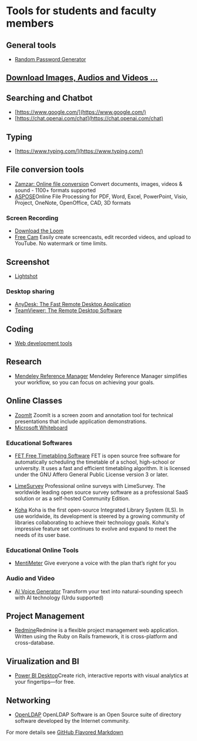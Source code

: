 # Tools for students and faculty members

## General tools

- [Random Password Generator](https://www.avast.com/random-password-generator)

## [Download Images, Audios and Videos ...](downloads.md)

## Searching and Chatbot

- [https://www.google.com/](https://www.google.com/)
- [https://chat.openai.com/chat](https://chat.openai.com/chat)

## Typing

- [https://www.typing.com/](https://www.typing.com/)

## File conversion tools

- [Zamzar: Online file conversion](https://www.zamzar.com/)
  Convert documents, images, videos & sound - 1100+ formats supported
- [ASPOSE](https://www.aspose.app/)Online File Processing for PDF, Word, Excel, PowerPoint, Visio, Project, OneNote, OpenOffice, CAD, 3D formats

### Screen Recording

- [Download the Loom](https://www.loom.com/download)
- [Free Cam](https://www.freescreenrecording.com/)
Easily create screencasts, edit recorded videos, and upload to YouTube. No watermark or time limits.

## Screenshot

- [Lightshot](https://app.prntscr.com/en/download.html)

### Desktop sharing

- [AnyDesk: The Fast Remote Desktop Application](https://anydesk.com/en)
- [TeamViewer: The Remote Desktop Software](https://www.teamviewer.com/en/)

## Coding

- [Web development tools](web-dev-tools.md)

## Research

- [Mendeley Reference Manager](https://www.mendeley.com/reference-management/reference-manager)
 Mendeley Reference Manager simplifies your workflow, so you can focus on achieving your goals.

## Online Classes

- [ZoomIt](https://docs.microsoft.com/en-us/sysinternals/downloads/zoomit)
  ZoomIt is a screen zoom and annotation tool for technical presentations that include application demonstrations.
- [Microsoft Whiteboard](https://www.microsoft.com/en-ww/microsoft-365/microsoft-whiteboard/digital-whiteboard-app)

### Educational Softwares

- [FET Free Timetabling Software](https://lalescu.ro/liviu/fet/)
FET is open source free software for automatically scheduling the timetable of a school, high-school or university. It uses a fast and efficient timetabling algorithm. It is licensed under the GNU Affero General Public License version 3 or later.

- [LimeSurvey](https://www.limesurvey.org/) Professional online surveys with LimeSurvey. The worldwide leading open source survey software as a professional SaaS solution or as a self-hosted Community Edition.

- [Koha](http://www.koha.org/) Koha is the first open-source Integrated Library System (ILS). In use worldwide, its development is steered by a growing community of libraries collaborating to achieve their technology goals. Koha's impressive feature set continues to evolve and expand to meet the needs of its user base.

### Educational Online Tools

- [MentiMeter](https://www.mentimeter.com/) Give everyone a voice with the plan that’s right for you

### Audio and Video

- [AI Voice Generator](https://lovevoice.ai/) Transform your text into natural-sounding speech with AI technology (Urdu supported)

## Project Management

- [Redmine](https://www.redmine.org/)Redmine is a flexible project management web application. Written using the Ruby on Rails framework, it is cross-platform and cross-database.

## Virualization and BI

- [Power BI Desktop](https://powerbi.microsoft.com/en-us/desktop/)Create rich, interactive reports with visual analytics at your fingertips—for free.

## Networking

- [OpenLDAP](https://www.openldap.org/) OpenLDAP Software is an Open Source suite of directory software developed by the Internet community.



For more details see [GitHub Flavored Markdown](https://guides.github.com/features/mastering-markdown/)